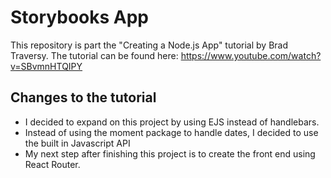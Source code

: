 # Storybooks App

This repository is part the "Creating a Node.js App" tutorial by Brad Traversy. The tutorial can be found here: https://www.youtube.com/watch?v=SBvmnHTQIPY





## Changes to the tutorial
* I decided to expand on this project by using EJS instead of handlebars. 
* Instead of using the moment package to handle dates, I decided to use the built in Javascript API
* My next step after finishing this project is to create the front end using React Router.